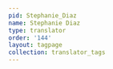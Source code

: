```yaml
---
pid: Stephanie_Diaz
name: Stephanie Diaz
type: translator
order: '144'
layout: tagpage
collection: translator_tags
---
```

